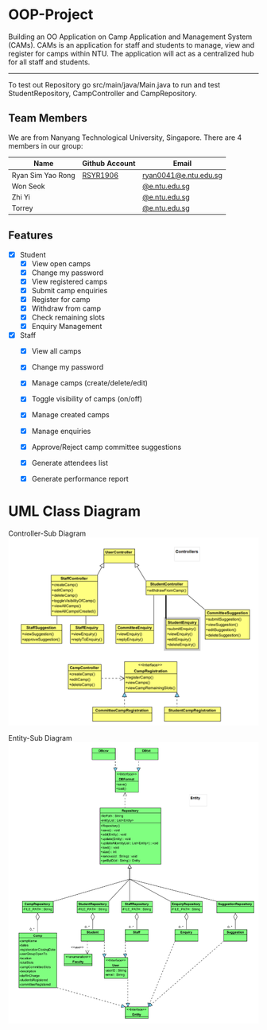 # OOP-Project
Building an OO Application on Camp Application and Management System (CAMs). CAMs is an application for staff and students to manage, view and register for camps within NTU. The application will act as a centralized hub for all staff and students.

---

To test out Repository go src/main/java/Main.java to run and test StudentRepository, CampController and CampRepository.


## Team Members

We are from Nanyang Technological University, Singapore. There are 4 members in our group:

| Name         | Github Account                                  | Email                 |
|--------------|-------------------------------------------------|-----------------------|
| Ryan Sim Yao Rong     | [RSYR1906](https://github.com/RSYR1906)| [ryan0041@e.ntu.edu.sg](mailto:ryan0041@e.ntu.edu.sg) |
| Won Seok | [](https://github.com/) | [@e.ntu.edu.sg](mailto:@e.ntu.edu.sg) |
| Zhi Yi | [](https://github.com/) | [@e.ntu.edu.sg](mailto:@e.ntu.edu.sg) |
| Torrey | [](https://github.com/)   | [@e.ntu.edu.sg](mailto:@e.ntu.edu.sg)  |


## Features

- [x] Student
  - [x] View open camps
  - [x] Change my password
  - [x] View registered camps
  - [x] Submit camp enquiries
  - [x] Register for camp
  - [x] Withdraw from camp
  - [x] Check remaining slots
  - [x] Enquiry Management
        
- [x] Staff
  - [x] View all camps
  - [x] Change my password
  - [x] Manage camps (create/delete/edit)
  - [x] Toggle visibility of camps (on/off)
  - [x] Manage created camps
  - [x] Manage enquiries 
  - [x] Approve/Reject camp committee suggestions
  - [x] Generate attendees list
  - [x] Generate performance report


# UML Class Diagram

Controller-Sub Diagram
![UML Diagram](UMLDiagram/Controllers.png)

Entity-Sub Diagram
![UML Diagram](UMLDiagram/entity.png)

